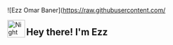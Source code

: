 ![Ezz Omar Baner](https://raw.githubusercontent.com/

<img alt="Night Coding" src="https://i.imgur.com/biO5vui.gif" width='40' align="left"/><h2>Hey there! I'm Ezz</h2>
